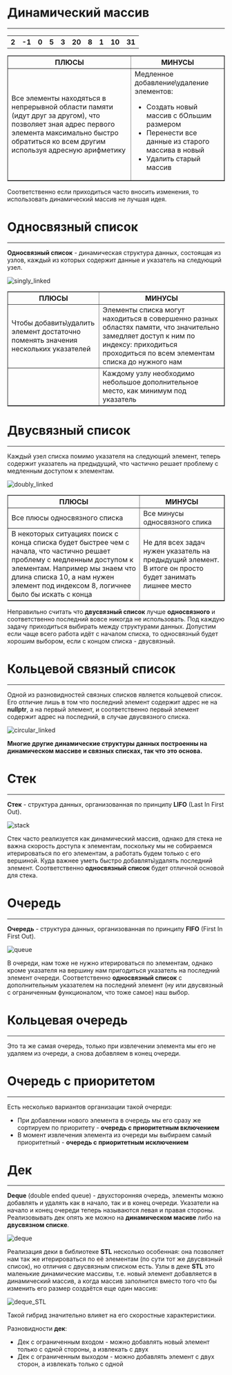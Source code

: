 # Динамический массив
---

<table border="0" align="center" width="50%" cellspacing="0">
  <tr>
		<th>2</th>
		<th>-1</th>
    <th>0</th>
		<th>5</th>
    <th>3</th>
		<th>20</th>
    <th>8</th>
		<th>1</th>
    <th>10</th>
		<th>31</th>
	</tr>

<table border="1" align="center" width="50%" cellspacing="0">
  <tr>
		<th>ПЛЮСЫ</th>
		<th>МИНУСЫ</th>
	</tr>
  <tr>
		<td>Все элементы находяться в непрерывной области памяти (идут друг за другом), что позволяет зная адрес первого элемента максимально быстро обратиться ко всем другим используя адресную арифметику</td>
		<td> Медленное добавление\удаление элементов:
      <ul>
          <li>Создать новый массив с бОльшим размером</li>
          <li>Перенести все данные из старого массива в новый</li>
          <li>Удалить старый массив</li>
      </ul>
    </td>
	</tr>
</table>

Соответственно если приходиться часто вносить изменения, то использовать динамический массив не лучшая идея.
  
# Односвязный список
---

__Односвязный список__ - динамическая структура данных, состоящая из узлов, каждый из которых содержит данные и указатель на следующий узел.

![singly_linked](https://upload.wikimedia.org/wikipedia/commons/thumb/9/9c/Single_linked_list.png/400px-Single_linked_list.png)

<table border="1" align="center" width="50%" cellspacing="0">
  <tr>
		<th>ПЛЮСЫ</th>
		<th>МИНУСЫ</th>
	</tr>
  <tr>
		<td>Чтобы добавить\удалить элемент достаточно поменять значения нескольких указателей</td>
		<td>Элементы списка могут находиться в совершенно разных областях памяти, что значительно замедляет доступ к ним по индексу: приходиться проходиться по всем элементам списка до нужного нам</td>
	</tr>
    <tr>
		<td></td>
		<td>Каждому узлу необходимо небольшое дополнительное место, как минимум под указатель</td>
	</tr>
</table>

# Двусвязный список
---
  
Каждый узел списка помимо указателя на следующий элемент, теперь содержит указатель на предыдущий, что частично решает проблему с медленным доступом к элементам.
  
![doubly_linked](https://upload.wikimedia.org/wikipedia/commons/thumb/c/ca/Doubly_linked_list.png/800px-Doubly_linked_list.png?20050612101643)
  
<table border="1" align="center" width="50%" cellspacing="0">
  <tr>
		<th>ПЛЮСЫ</th>
		<th>МИНУСЫ</th>
	</tr>
  <tr>
		<td>Все плюсы односвязного списка</td>
		<td>Все минусы односвязного спика</td>
	</tr>
    <tr>
		<td>В некоторых ситуациях поиск с конца списка будет быстрее чем с начала, что частично решает проблему с медленным доступом к элементам. Например мы знаем что длина списка 10, а нам нужен элемент под индексом 8, логичнее было бы искать с конца</td>
		<td>Не для всех задач нужен указатель на предыдущий элемент. В итоге он просто будет занимать лишнее место</td>
	</tr>
</table>
  
Неправильно считать что __двусвязный список__ лучше __односвязного__ и соответственно последний вовсе никогда не использовать. Под каждую задачу приходиться выбирать между структурами данных. Допустим если чаще всего работа идёт с началом списка, то односвязный будет хорошим выбором, если с концом списка - двусвязный.
  
# Кольцевой связный список
---
  
Одной из разновидностей связных списков является кольцевой список. Его отличие лишь в том что последний элемент содержит адрес не на __nullptr__, а на первый элемент, и соответственно первый элемент содержит адрес на последний, в случае двусвязного списка.
  
![circular_linked](https://upload.wikimedia.org/wikipedia/commons/thumb/9/98/Circurlar_linked_list.png/400px-Circurlar_linked_list.png)
  
__Многие другие динамические структуры данных построенны на динамическом массиве и связных списках, так что это основа.__

# Стек
---

__Стек__ - структура данных, организованная по принципу __LIFO__ (Last In First Out).

![stack](https://cafedev.vn/wp-content/uploads/2020/07/cafedev-of-stack.png)
	
Стек часто реализуется как динамический массив, однако для стека не важна скорость доступа к элементам, поскольку мы не собираемся итерироваться по его элементам, а работать будем только с его вершиной. Куда важнее уметь быстро добавлять\удалять последний элемент. Соответственно __односвязный список__ будет отличной основой для стека.


# Очередь
---
	
__Очередь__ - структура данных, организованная по принципу __FIFO__ (First In First Out).
	
![queue](https://lh6.googleusercontent.com/_wsL1YMOLzVyg3q4T3VohbjTtiiQiWuvFf8aLZkun1W12vDtrnR9764nMUS181xLEVb26MvugjxqJ14AMlLBfPMbPy5gYX_V9SGbmsLDbzN3VUpq0RHx1T8uugY6s6FMWTZRPvDd)

В очереди, нам тоже не нужно итерироваться по элементам, однако кроме указателя на вершину нам пригодиться указатель на последний элемент очереди. Соответственно __односвязный список__ с дополнительным указателем на последний элемент (ну или двусвязный с ограниченным функционалом, что тоже самое) наш выбор.

# Кольцевая очередь
---
	
Это та же самая очередь, только при извлечении элемента мы его не удаляем из очереди, а снова добавляем в конец очереди.
	
# Очередь с приоритетом
---
	
Есть несколько вариантов организации такой очереди:
* При добавлении нового элемента в очередь мы его сразу же сортируем по приоритету - __очередь с приоритетным включением__
* В момент извлечения элемента из очереди мы выбираем самый приоритетный - __очередь с приоритетным исключением__

# Дек
---

__Deque__ (double ended queue) - двухсторонняя очередь, элементы можно добавлять и удалять как в начало, так и в конец очереди. Указатели на начало и конец очереди теперь называются левая и правая стороны. Реализовывать дек опять же можно на __динамическом масиве__ либо на __двусвязном списке__.

![deque](https://cdn.programiz.com/sites/tutorial2program/files/deque.png)

 Реализация деки в библиотеке __STL__ несколько особенная: она позволяет нам так же итерироваться по её элементам (по сути тот же двусвязный список), но отличия с двусвязным списком есть. Узлы в деке __STL__ это маленькие динамические массивы, т.е. новый элемент добавляется в динамический массив, а когда массив заполнится вместо того что бы изменить его размер создаётся еще один массив:

![deque_STL](https://i.ibb.co/4TCQpxC/2.png)

Такой гибрид значительно влияет на его скоростные характеристики.

Разновидности __дек__:
* Дек с ограниченным входом - можно добавлять новый элемент только с одной стороны, а извлекать с двух
* Дек с ограниченным выходом - можно добавлять элемент с двух сторон, а извлекать только с одной
